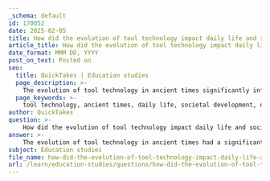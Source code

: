 ```yaml
---
_schema: default
id: 170052
date: 2025-02-05
title: How did the evolution of tool technology impact daily life and societal development in ancient times?
article_title: How did the evolution of tool technology impact daily life and societal development in ancient times?
date_format: MMM DD, YYYY
post_on_text: Posted on
seo:
  title: QuickTakes | Education studies
  page_description: >-
    The evolution of tool technology in ancient times significantly influenced daily life and societal development by enhancing efficiency in tasks, advancing agriculture, shaping social structures, facilitating cultural exchange, impacting gender roles, and altering the environment.
  page_keywords: >-
    tool technology, ancient times, daily life, societal development, efficiency, agriculture, social stratification, economic development, cultural exchange, gender roles, environmental impact, sustainability
author: QuickTakes
question: >-
    How did the evolution of tool technology impact daily life and societal development in ancient times?
answer: >-
    The evolution of tool technology in ancient times had a significant impact on daily life and societal development. This transformation can be understood through several key aspects:\n\n1. **Enhanced Efficiency in Daily Tasks**: The development of tools allowed early humans to perform tasks more efficiently. For instance, the creation of stone tools during the Paleolithic era enabled our ancestors to hunt, gather, and process food more effectively. This efficiency not only improved food security but also freed up time for other activities, such as socializing and developing cultural practices.\n\n2. **Advancements in Agriculture**: As societies transitioned from hunting and gathering to agriculture, the evolution of tools became crucial. The invention of plows, sickles, and other agricultural implements allowed for more effective farming practices. This shift led to increased food production, which supported larger populations and the establishment of permanent settlements. The ability to cultivate land and produce surplus food was a catalyst for the development of complex societies.\n\n3. **Social Stratification and Economic Development**: The advancement of metallurgy and the creation of metal tools, such as those made from bronze and iron, played a pivotal role in shaping social structures. As societies developed these technologies, they could produce stronger and more durable tools and weapons, which influenced trade, warfare, and economic hierarchies. For example, civilizations like Mesopotamia and Egypt utilized metal tools to enhance agricultural productivity and military capabilities, leading to the rise of powerful empires.\n\n4. **Cultural and Technological Exchange**: The evolution of tool technology facilitated trade and cultural exchange between different societies. As tools and techniques spread, they contributed to the sharing of knowledge and innovations. This exchange not only enriched local cultures but also laid the groundwork for future technological advancements.\n\n5. **Impact on Gender Roles**: The development of specific tools also influenced gender roles within ancient societies. For instance, as agricultural practices became more established, the division of labor often saw men taking on roles related to plowing and hunting, while women engaged in gathering and processing food. This division could lead to the establishment of distinct gender roles that persisted in various forms throughout history.\n\n6. **Environmental Impact and Sustainability**: The evolution of tool technology also had environmental implications. As societies adopted new tools for agriculture and resource extraction, they began to alter their environments significantly. This change could lead to both positive outcomes, such as improved food production, and negative consequences, such as deforestation and soil depletion. Understanding these impacts is crucial for assessing the sustainability of ancient practices.\n\nIn summary, the evolution of tool technology was a fundamental driver of change in ancient societies, influencing daily life, economic structures, social hierarchies, and cultural practices. The innovations in tool-making not only enhanced efficiency and productivity but also shaped the trajectory of human civilization, laying the groundwork for future advancements.
subject: Education studies
file_name: how-did-the-evolution-of-tool-technology-impact-daily-life-and-societal-development-in-ancient-times.md
url: /learn/education-studies/questions/how-did-the-evolution-of-tool-technology-impact-daily-life-and-societal-development-in-ancient-times
---
```


&nbsp;